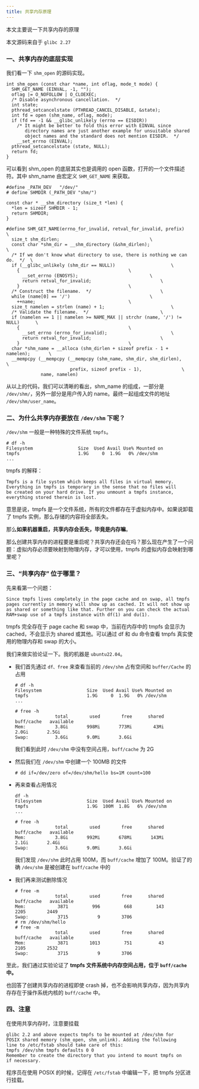```yaml
---
title: 共享内存原理
---
```


本文主要说一下共享内存的原理

本文源码来自于 `glibc 2.27`

### 一、共享内存的底层实现

我们看一下 `shm_open` 的源码实现。

```
int shm_open (const char *name, int oflag, mode_t mode) {
  SHM_GET_NAME (EINVAL, -1, "");
  oflag |= O_NOFOLLOW | O_CLOEXEC;
  /* Disable asynchronous cancellation.  */
  int state;
  pthread_setcancelstate (PTHREAD_CANCEL_DISABLE, &state);
  int fd = open (shm_name, oflag, mode);
  if (fd == -1 && __glibc_unlikely (errno == EISDIR))
    /* It might be better to fold this error with EINVAL since
       directory names are just another example for unsuitable shared
       object names and the standard does not mention EISDIR.  */
    __set_errno (EINVAL);
  pthread_setcancelstate (state, NULL);
  return fd;
}
```

可以看到 shm_open 的底层其实也是调用的 open 函数，打开的一个文件描述符。其中 shm_name 由宏定义 `SHM_GET_NAME` 来获取。

```
#define	_PATH_DEV	"/dev/"
# define SHMDIR (_PATH_DEV "shm/")

const char * __shm_directory (size_t *len) {
  *len = sizeof SHMDIR - 1;
  return SHMDIR;
}

#define SHM_GET_NAME(errno_for_invalid, retval_for_invalid, prefix)           \
  size_t shm_dirlen;							      \
  const char *shm_dir = __shm_directory (&shm_dirlen);			      \
  /* If we don't know what directory to use, there is nothing we can do.  */  \
  if (__glibc_unlikely (shm_dir == NULL))				      \
    {									      \
      __set_errno (ENOSYS);						      \
      return retval_for_invalid;					      \
    }									      \
  /* Construct the filename.  */					      \
  while (name[0] == '/')						      \
    ++name;								      \
  size_t namelen = strlen (name) + 1;					      \
  /* Validate the filename.  */						      \
  if (namelen == 1 || namelen >= NAME_MAX || strchr (name, '/') != NULL)      \
    {									      \
      __set_errno (errno_for_invalid);					      \
      return retval_for_invalid;					      \
    }									      \
  char *shm_name = __alloca (shm_dirlen + sizeof prefix - 1 + namelen);	      \
  __mempcpy (__mempcpy (__mempcpy (shm_name, shm_dir, shm_dirlen),	      \
                        prefix, sizeof prefix - 1),			      \
             name, namelen)
```

从以上的代码，我们可以清晰的看出，shm_name 的组成，一部分是 `/dev/shm/`，另外一部分是用户传入的 name。最终一起组成文件的地址 `/dev/shm/user_name`。

### 二、为什么共享内存要放在 `/dev/shm` 下呢？

`/dev/shm` 一般是一种特殊的文件系统 `tmpfs`。

```
# df -h
Filesystem                 Size  Used Avail Use% Mounted on
tmpfs                      1.9G     0  1.9G   0% /dev/shm
...
```

tmpfs 的解释：

```
Tmpfs is a file system which keeps all files in virtual memory. 
Everything in tmpfs is temporary in the sense that no files will 
be created on your hard drive. If you unmount a tmpfs instance, 
everything stored therein is lost. 
```

意思是说，tmpfs 是一个文件系统，所有的文件都存在于虚拟内存中。如果说卸载了 tmpfs 实例，那么存储的内容将全部丢失。

那么**如果机器重启，共享内存会丢失，毕竟是内存嘛**。

那么创建共享内存的进程要是重启呢？共享内存还会在吗？那么现在产生了一个问题：虚拟内存必须要映射到物理内存，才可以使用，tmpfs 的虚拟内存会映射到哪里呢？

### 三、“共享内存” 位于哪里？

先来看第一个问题：

```
Since tmpfs lives completely in the page cache and on swap, all tmpfs
pages currently in memory will show up as cached. It will not show up
as shared or something like that. Further on you can check the actual 
RAM+swap use of a tmpfs instance with df(1) and du(1). 
```

tmpfs 完全存在于 page cache 和 swap 中，当前在内存中的 tmpfs 会显示为 cached，不会显示为 shared 或其他。可以通过 df 和 du 命令查看 tmpfs 真实使用的物理内存和 swap 的大小。

我们来做实验论证一下。我的机器是 `ubuntu22.04`。

- 我们首先通过 `df、free` 来查看当前的 `/dev/shm` 占有空间和 `buffer/Cache` 的占用

  ```
  # df -h
  Filesystem                 Size  Used Avail Use% Mounted on
  tmpfs                      1.9G     0  1.9G   0% /dev/shm
  ...
  
  # free -h
                 total        used        free      shared  buff/cache   available
  Mem:           3.8Gi       998Mi       773Mi        43Mi       2.0Gi       2.5Gi
  Swap:          3.6Gi       9.0Mi       3.6Gi
  ```

  我们看到此时 `/dev/shm` 中没有空间占用，`buff/cache` 为 2G

- 然后我们在 `/dev/shm` 中创建一个 100MB 的文件

  ```
  # dd if=/dev/zero of=/dev/shm/hello bs=1M count=100
  ```

- 再来查看占用情况

  ```
  df -h
  Filesystem                 Size  Used Avail Use% Mounted on
  tmpfs                      1.9G  100M  1.8G   6% /dev/shm
  ...
  
  # free -h
                 total        used        free      shared  buff/cache   available
  Mem:           3.8Gi       992Mi       678Mi       143Mi       2.1Gi       2.4Gi
  Swap:          3.6Gi       9.0Mi       3.6Gi
  ```

  我们发现 `/dev/shm` 此时占用 100M，而 `buff/cache` 增加了 100M。验证了的确 `/dev/shm` 是被创建在 `buff/cache` 中的

- 我们再来测试删除情况

  ```
  # free -m
                 total        used        free      shared  buff/cache   available
  Mem:            3871         996         668         143        2205        2449
  Swap:           3715           9        3706
  # rm /dev/shm/hello
  # free -m
                 total        used        free      shared  buff/cache   available
  Mem:            3871        1013         751          43        2105        2532
  Swap:           3715           9        3706
  ```

至此，我们通过实验论证了 **tmpfs 文件系统中内存空间占用，位于 `buff/cache` 中。**

也回答了创建共享内存的进程即使 crash 掉，也不会影响共享内存，因为共享内存存在于操作系统内核的 `buff/cache` 中。

### 四、注意

在使用共享内存时，注意要挂载

```
glibc 2.2 and above expects tmpfs to be mounted at /dev/shm for 
POSIX shared memory (shm_open, shm_unlink). Adding the following 
line to /etc/fstab should take care of this: 
tmpfs /dev/shm tmpfs defaults 0 0 
Remember to create the directory that you intend to mount tmpfs on 
if necessary. 
```

程序员在使用 POSIX 的时候，记得在 `/etc/fstab` 中编辑一下，把 tmpfs 分区进行挂载。

